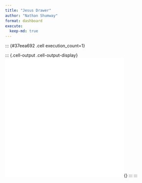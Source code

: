 ```yaml
---
title: "Jesus Drawer"
author: "Nathan Shumway"
format: dashboard
execute:
  keep-md: true
---
```



::: {#37eea692 .cell execution_count=1}

::: {.cell-output .cell-output-display}
![](drawer_files/figure-html/cell-2-output-1.png){}
:::
:::


